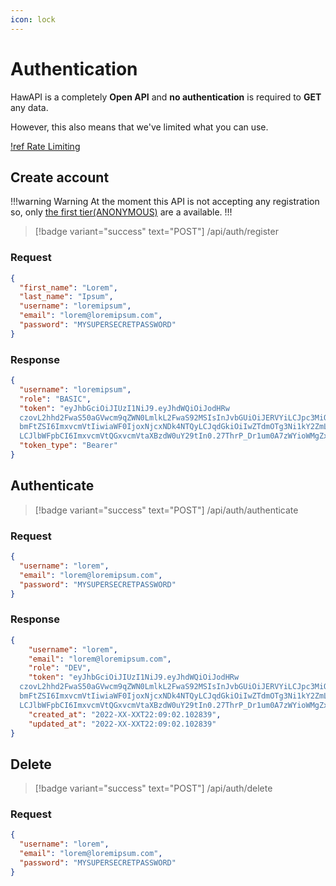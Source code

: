 ```yaml
---
icon: lock
---
```


# Authentication

HawAPI is a completely **Open API** and **no authentication** is required to **GET** any data.

However, this also means that we've limited what you can use.

[!ref Rate Limiting](Rate-Limiting.md)

## Create account

!!!warning Warning
At the moment this API is not accepting any registration so, only [the first tier(ANONYMOUS)](Rate-Limiting.md) are a available.
!!!

> [!badge variant="success" text="POST"] /api/auth/register

### Request

```json
{
  "first_name": "Lorem",
  "last_name": "Ipsum",
  "username": "loremipsum",
  "email": "lorem@loremipsum.com",
  "password": "MYSUPERSECRETPASSWORD"
}
```

### Response

```json
{
  "username": "loremipsum",
  "role": "BASIC",
  "token": "eyJhbGciOiJIUzI1NiJ9.eyJhdWQiOiJodHRw
  czovL2hhd2FwaS50aGVwcm9qZWN0LmlkL2FwaS92MSIsInJvbGUiOiJERVYiLCJpc3MiOiJIYXdBUEkiLCJuaWNr
  bmFtZSI6ImxvcmVtIiwiaWF0IjoxNjcxNDk4NTQyLCJqdGkiOiIwZTdmOTg3Ni1kY2ZmLTQyNDQtYjY0OS01OTM1M2RhMjQwODgi
  LCJlbWFpbCI6ImxvcmVtQGxvcmVtaXBzdW0uY29tIn0.27ThrP_Dr1um0A7zWYioWMgZx7cPshojul-0nQ99Mck",
  "token_type": "Bearer"
}
```

## Authenticate

> [!badge variant="success" text="POST"] /api/auth/authenticate

### Request

```json
{
  "username": "lorem",
  "email": "lorem@loremipsum.com",
  "password": "MYSUPERSECRETPASSWORD"
}
```

### Response

```json
{
	"username": "lorem",
	"email": "lorem@loremipsum.com",
	"role": "DEV",
	"token": "eyJhbGciOiJIUzI1NiJ9.eyJhdWQiOiJodHRw
  czovL2hhd2FwaS50aGVwcm9qZWN0LmlkL2FwaS92MSIsInJvbGUiOiJERVYiLCJpc3MiOiJIYXdBUEkiLCJuaWNr
  bmFtZSI6ImxvcmVtIiwiaWF0IjoxNjcxNDk4NTQyLCJqdGkiOiIwZTdmOTg3Ni1kY2ZmLTQyNDQtYjY0OS01OTM1M2RhMjQwODgi
  LCJlbWFpbCI6ImxvcmVtQGxvcmVtaXBzdW0uY29tIn0.27ThrP_Dr1um0A7zWYioWMgZx7cPshojul-0nQ99Mck",
	"created_at": "2022-XX-XXT22:09:02.102839",
	"updated_at": "2022-XX-XXT22:09:02.102839"
}
```

## Delete

> [!badge variant="success" text="POST"] /api/auth/delete

### Request

```json
{
  "username": "lorem",
  "email": "lorem@loremipsum.com",
  "password": "MYSUPERSECRETPASSWORD"
}
```
